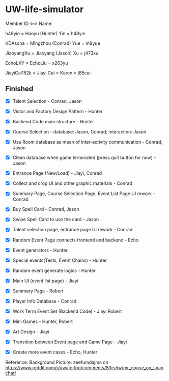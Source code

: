 # UW-life-simulator

Member ID <==> Name:

h48yin = Haoyu (Hunter) Yin = h48yin

KDAsona = Mingzhou (Conrad) Yue = m9yue

JiaoyangXu = Jiaoyang (Jason) Xu  = j473xu

EchoLXY = EchoLiu = x263yu

JiayiCai152k = Jiayi Cai = Karen = j85cai

## Finished
- [X] Talent Selection - Conrad, Jason
- [X] Vistor and Factory Design Pattern - Hunter
- [X] Backend Code main structure - Hunter
- [X] Course Selection  - database: Jason, Conrad; interaction: Jason
- [X] Use Room database as mean of inter-activity communication - Conrad, Jason
- [X] Clean database when game terminated (press quit button for now) - Jason
- [X] Entrance Page (New/Load) - Jiayi, Conrad
- [X] Collect and crop UI and other graphic materials - Conrad
- [X] Summary Page, Course Selection Page, Event List Page UI rework - Conrad
- [X] Buy Spell Card - Conrad, Jason
- [X] Swipe Spell Card to use the card - Jason
- [X] Talent selection page, entrance page UI rework - Conrad
- [X] Random Event Page connects frontend and backend - Echo
- [X] Event generators - Hunter
- [X] Special events(Tests, Event Chains) - Hunter
- [X] Random event generate logics - Hunter
- [X] Main UI (event list page)  - Jiayi
- [X] Summary Page - Robert
- [X] Player Info Database - Conrad	
- [X] Work Term Event Set (Backend Code) - Jiayi Robert
- [X] Mini Games - Hunter, Robert
- [X] Art Design - Jiayi
- [X] Transition between Event page and Game Page - Jiayi
- [X] Create more event cases - Echo, Hunter


Reference:
Background Picture:  zeefumdajma on https://www.reddit.com/r/uwaterloo/comments/83rs5w/mr_goose_on_snapchat/

